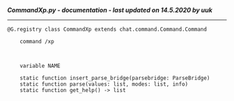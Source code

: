 ***CommandXp.py - documentation - last updated on 14.5.2020 by uuk***
___

    @G.registry class CommandXp extends chat.command.Command.Command
        
        command /xp
        


        variable NAME

        static function insert_parse_bridge(parsebridge: ParseBridge)
        static function parse(values: list, modes: list, info)
        static function get_help() -> list
